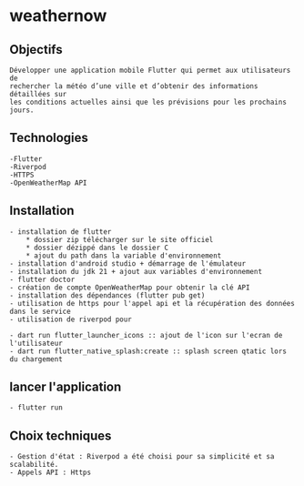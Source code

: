 # weathernow

## Objectifs 
    Développer une application mobile Flutter qui permet aux utilisateurs de
    rechercher la météo d’une ville et d’obtenir des informations détaillées sur
    les conditions actuelles ainsi que les prévisions pour les prochains jours.

## Technologies 
    -Flutter
    -Riverpod 
    -HTTPS      
    -OpenWeatherMap API

## Installation
    - installation de flutter 
        * dossier zip télécharger sur le site officiel
        * dossier dézippé dans le dossier C
        * ajout du path dans la variable d'environnement
    - installation d'android studio + démarrage de l'émulateur
    - installation du jdk 21 + ajout aux variables d'environnement
    - flutter doctor 
    - création de compte OpenWeatherMap pour obtenir la clé API
    - installation des dépendances (flutter pub get)
    - utilisation de https pour l'appel api et la récupération des données dans le service
    - utilisation de riverpod pour     

    - dart run flutter_launcher_icons :: ajout de l'icon sur l'ecran de l'utilisateur 
    - dart run flutter_native_splash:create :: splash screen qtatic lors du chargement

## lancer l'application 
    - flutter run

## Choix techniques
    - Gestion d'état : Riverpod a été choisi pour sa simplicité et sa scalabilité.
    - Appels API : Https
